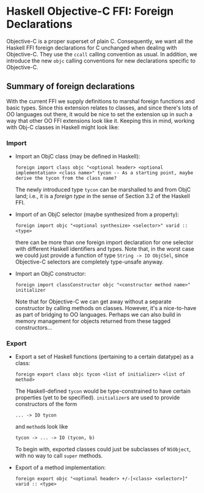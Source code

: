 # Haskell Objective-C FFI: Foreign Declarations



Objective-C is a proper superset of plain C.  Consequently, we want all the Haskell FFI foreign declarations for C unchanged when dealing with Objective-C.  They use the `ccall` calling convention as usual.  In addition, we introduce the new `objc` calling conventions for new declarations specific to Objective-C.


## Summary of foreign declarations



With the current FFI we supply definitions to marshal foreign functions and basic types. Since this extension relates to classes, and since there's lots of OO languages out there, it would be nice to set the extension up in such a way that other OO FFI extensions look like it. Keeping this in mind, working with Obj-C classes in Haskell might look like:


### Import


- Import an ObjC class (may be defined in Haskell):

  ```wiki
  foreign import class objc "<optional header> <optional implementation> <class name>" tycon -- As a starting point, maybe derive the tycon from the class name?
  ```

  The newly introduced type `tycon` can be marshalled to and from ObjC land; i.e., it is a *foreign type* in the sense of Section 3.2 of the Haskell FFI.

- Import of an ObjC selector (maybe synthesized from a property):

  ```wiki
  foreign import objc "<optional synthesize> <selector>" varid :: <type>
  ```

  there can be more than one foreign import declaration for one selector with different Haskell identifiers and types. Note that, in the worst case we could just provide a function of type `String -> IO ObjCSel`, since Objective-C selectors are completely type-unsafe anyway.
- Import an ObjC constructor:

  ```wiki
  foreign import classConstructor objc "<constructor method name>" initializer
  ```

  Note that for Objective-C we can get away without a separate constructor by calling methods on classes. However, it's a nice-to-have as part of bridging to OO languages. Perhaps we can also build in memory management for objects returned from these tagged constructors...

### Export


- Export a set of Haskell functions (pertaining to a certain datatype) as a class:

  ```wiki
  foreign export class objc tycon <list of initializer> <list of method>
  ```

  The Haskell-defined `tycon` would be type-constrained to have certain properties (yet to be specified). `initializer`s are used to provide constructors of the form

  ```wiki
  ... -> IO tycon
  ```

  and `method`s look like

  ```wiki
  tycon -> ... -> IO (tycon, b)
  ```

  To begin with, exported classes could just be subclasses of `NSObject`, with no way to call `super` methods.
- Export of a method implementation:

  ```wiki
  foreign export objc "<optional header> +/-[<class> <selector>]" varid :: <type>
  ```